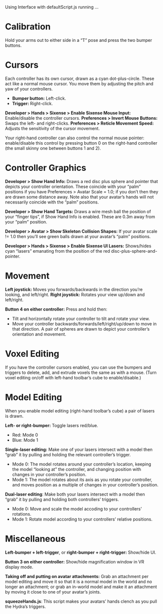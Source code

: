 Using Interface with defaultScript.js running …

# Calibration

Hold your arms out to either side in a “T” pose and press the two bumper buttons.

# Cursors

Each controller has its own cursor, drawn as a cyan dot-plus-circle. These act like a normal mouse cursor. You move them by adjusting the pitch and yaw of your controllers.
* **Bumper button:** Left-click.
* **Trigger:** Right-click.

**Developer > Hands > Sixense > Enable Sixense Mouse Input:** Enable/disable the controller cursors.
**Preferences > Invert Mouse Buttons:** Swaps the left- and right-clicks.
**Preferences > Reticle Movement Speed:** Adjusts the sensitivity of the cursor movement.

Your right-hand controller can also control the normal mouse pointer: enable/disable this control by pressing button 0 on the right-hand controller (the small skinny one between buttons 1 and 2).

# Controller Graphics

**Developer > Show Hand Info:** Draws a red disc plus sphere and pointer that depicts your controller orientation. These coincide with your “palm” positions if you have Preferences > Avatar Scale = 1.0; if you don’t then they are drawn some distance away. Note also that your avatar’s hands will not necessarily coincide with the “palm” positions.

**Developer > Show Hand Targets:** Draws a wire mesh ball the position of your “finger tips”, if Show Hand Info is enabled. These are 0.3m away from your “palm” position.

**Developer > Avatar > Show Skeleton Collision Shapes:** If your avatar scale != 1.0 then you’ll see green balls drawn at your avatar’s “palm” positions.

**Developer > Hands > Sixense > Enable Sixense UI Lasers:** Shows/hides cyan “lasers” emanating from the position of the red disc-plus-sphere-and-pointer.


# Movement

**Left joystick:** Moves you forwards/backwards in the direction you’re looking, and left/right.
**Right joystick:** Rotates your view up/down and left/right.

**Button 4 on either controller:** Press and hold then:
* Tilt and horizontally rotate your controller to tilt and rotate your view.
* Move your controller backwards/forwards/left/right/up/down to move in that direction.
A pair of spheres are drawn to depict your controller’s orientation and movement.

# Voxel Editing

If you have the controller cursors enabled, you can use the bumpers and triggers to delete, add, and extrude voxels the same as with a mouse. (Turn voxel editing on/off with left-hand toolbar’s cube to enable/disable.)

# Model Editing

When you enable model editing (right-hand toolbar’s cube) a pair of lasers is drawn.

**Left- or right-bumper:** Toggle lasers red/blue.
* Red: Mode 0
* Blue: Mode 1

**Single-laser editing:** Make one of your lasers intersect with a model then “grab” it by pulling and holding the relevant controller’s trigger.
* Mode 0: The model rotates around your controller’s location, keeping the model “looking at” the controller, and changing position with changes in your controller’s position.
* Mode 1: The model rotates about its axis as you rotate your controller, and moves position as a multiple of changes in your controller’s position.

**Dual-laser editing**: Make both your lasers intersect with a model then “grab” it by pulling and holding both controllers’ triggers.
* Mode 0: Move and scale the model accoding to your controllers’ rotations.
* Mode 1: Rotate model according to your controllers’ relative positions.

# Miscellaneous

**Left-bumper + left-trigger**, or **right-bumper + right-trigger:** Show/hide UI.

**Button 3 on either controller:** Show/hide magnification window in VR display mode.

**Taking off and putting on avatar attachments:** Grab an attachment per model editing and move it so that it is a normal model in the world and no longer an attachment; or grab an in-world model and make it an attachment by moving it close to one of your avatar’s joints.

**squeezeHands.js**: This script makes your avatars’ hands clench as you pull the Hydra’s triggers.